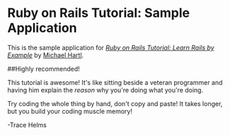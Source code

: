 # Ruby on Rails Tutorial: Sample Application

This is the sample application for
[*Ruby on Rails Tutorial: Learn Rails by Example*](http://railstutorial.org/)
by [Michael Hartl](http://michaelhartl.com/).

##Highly recommended!

This tutorial is awesome! It's like sitting beside a veteran programmer and
having him explain the *reason* why you're doing what you're doing.

Try coding the whole thing by hand, don't copy and paste!  It takes longer,
but you build your coding muscle memory!

-Trace Helms
